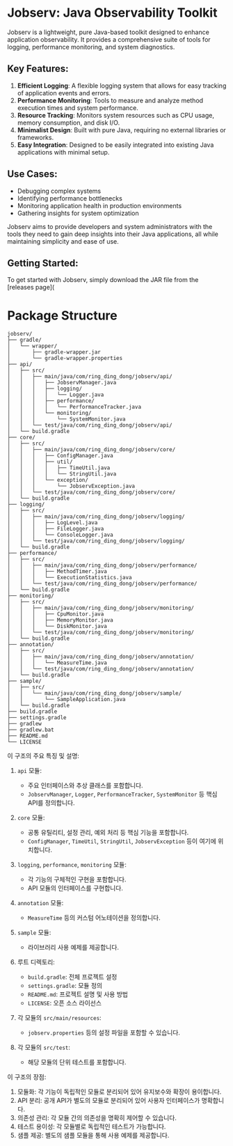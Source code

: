 # Jobserv: Java Observability Toolkit

Jobserv is a lightweight, pure Java-based toolkit designed to enhance application observability. It provides a comprehensive suite of tools for logging, performance monitoring, and system diagnostics.

## Key Features:
1. **Efficient Logging**: A flexible logging system that allows for easy tracking of application events and errors.
2. **Performance Monitoring**: Tools to measure and analyze method execution times and system performance.
3. **Resource Tracking**: Monitors system resources such as CPU usage, memory consumption, and disk I/O.
4. **Minimalist Design**: Built with pure Java, requiring no external libraries or frameworks.
5. **Easy Integration**: Designed to be easily integrated into existing Java applications with minimal setup.

## Use Cases:
- Debugging complex systems
- Identifying performance bottlenecks
- Monitoring application health in production environments
- Gathering insights for system optimization

Jobserv aims to provide developers and system administrators with the tools they need to gain deep insights into their Java applications, all while maintaining simplicity and ease of use.

## Getting Started:
To get started with Jobserv, simply download the JAR file from the [releases page](


# Package Structure

```plaintext
jobserv/
├── gradle/
│   └── wrapper/
│       ├── gradle-wrapper.jar
│       └── gradle-wrapper.properties
├── api/
│   ├── src/
│   │   ├── main/java/com/ring_ding_dong/jobserv/api/
│   │   │   ├── JobservManager.java
│   │   │   ├── logging/
│   │   │   │   └── Logger.java
│   │   │   ├── performance/
│   │   │   │   └── PerformanceTracker.java
│   │   │   └── monitoring/
│   │   │       └── SystemMonitor.java
│   │   └── test/java/com/ring_ding_dong/jobserv/api/
│   └── build.gradle
├── core/
│   ├── src/
│   │   ├── main/java/com/ring_ding_dong/jobserv/core/
│   │   │   ├── ConfigManager.java
│   │   │   ├── util/
│   │   │   │   ├── TimeUtil.java
│   │   │   │   └── StringUtil.java
│   │   │   └── exception/
│   │   │       └── JobservException.java
│   │   └── test/java/com/ring_ding_dong/jobserv/core/
│   └── build.gradle
├── logging/
│   ├── src/
│   │   ├── main/java/com/ring_ding_dong/jobserv/logging/
│   │   │   ├── LogLevel.java
│   │   │   ├── FileLogger.java
│   │   │   └── ConsoleLogger.java
│   │   └── test/java/com/ring_ding_dong/jobserv/logging/
│   └── build.gradle
├── performance/
│   ├── src/
│   │   ├── main/java/com/ring_ding_dong/jobserv/performance/
│   │   │   ├── MethodTimer.java
│   │   │   └── ExecutionStatistics.java
│   │   └── test/java/com/ring_ding_dong/jobserv/performance/
│   └── build.gradle
├── monitoring/
│   ├── src/
│   │   ├── main/java/com/ring_ding_dong/jobserv/monitoring/
│   │   │   ├── CpuMonitor.java
│   │   │   ├── MemoryMonitor.java
│   │   │   └── DiskMonitor.java
│   │   └── test/java/com/ring_ding_dong/jobserv/monitoring/
│   └── build.gradle
├── annotation/
│   ├── src/
│   │   ├── main/java/com/ring_ding_dong/jobserv/annotation/
│   │   │   └── MeasureTime.java
│   │   └── test/java/com/ring_ding_dong/jobserv/annotation/
│   └── build.gradle
├── sample/
│   ├── src/
│   │   └── main/java/com/ring_ding_dong/jobserv/sample/
│   │       └── SampleApplication.java
│   └── build.gradle
├── build.gradle
├── settings.gradle
├── gradlew
├── gradlew.bat
├── README.md
└── LICENSE

```

이 구조의 주요 특징 및 설명:

1. `api` 모듈:
   - 주요 인터페이스와 추상 클래스를 포함합니다.
   - `JobservManager`, `Logger`, `PerformanceTracker`, `SystemMonitor` 등 핵심 API를 정의합니다.

2. `core` 모듈:
   - 공통 유틸리티, 설정 관리, 예외 처리 등 핵심 기능을 포함합니다.
   - `ConfigManager`, `TimeUtil`, `StringUtil`, `JobservException` 등이 여기에 위치합니다.

3. `logging`, `performance`, `monitoring` 모듈:
   - 각 기능의 구체적인 구현을 포함합니다.
   - API 모듈의 인터페이스를 구현합니다.

4. `annotation` 모듈:
   - `MeasureTime` 등의 커스텀 어노테이션을 정의합니다.

5. `sample` 모듈:
   - 라이브러리 사용 예제를 제공합니다.

6. 루트 디렉토리:
   - `build.gradle`: 전체 프로젝트 설정
   - `settings.gradle`: 모듈 정의
   - `README.md`: 프로젝트 설명 및 사용 방법
   - `LICENSE`: 오픈 소스 라이선스

7. 각 모듈의 `src/main/resources`:
   - `jobserv.properties` 등의 설정 파일을 포함할 수 있습니다.

8. 각 모듈의 `src/test`:
   - 해당 모듈의 단위 테스트를 포함합니다.

이 구조의 장점:

1. 모듈화: 각 기능이 독립적인 모듈로 분리되어 있어 유지보수와 확장이 용이합니다.
2. API 분리: 공개 API가 별도의 모듈로 분리되어 있어 사용자 인터페이스가 명확합니다.
3. 의존성 관리: 각 모듈 간의 의존성을 명확히 제어할 수 있습니다.
4. 테스트 용이성: 각 모듈별로 독립적인 테스트가 가능합니다.
5. 샘플 제공: 별도의 샘플 모듈을 통해 사용 예제를 제공합니다.